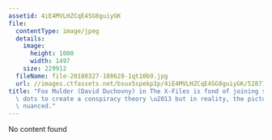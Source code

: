 ```yaml
---
assetid: 4iE4MVLHZCqE4SG8guiyGK
file:
  contentType: image/jpeg
  details:
    image:
      height: 1000
      width: 1497
    size: 229912
  fileName: file-20180327-188628-1qt10b9.jpg
  url: //images.ctfassets.net/bsux5spekp1p/4iE4MVLHZCqE4SG8guiyGK/52871b56e6dcdb353af621ac7e80e64e/file-20180327-188628-1qt10b9.jpg
title: "Fox Mulder (David Duchovny) in The X-Files is fond of joining seemingly unrelated\
  \ dots to create a conspiracy theory \u2013 but in reality, the picture is more\
  \ nuanced."
---
```

No content found